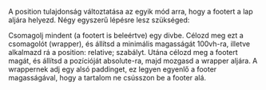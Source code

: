 A position tulajdonság változtatása az egyik mód arra, hogy a footert a lap aljára helyezd. Négy egyszerű lépésre lesz szükséged:

Csomagolj mindent (a footert is beleértve) egy divbe.
Célozd meg ezt a csomagolót (wrapper), és állítsd a minimális magasságát 100vh-ra, illetve alkalmazd rá a position: relative; szabályt.
Utána célozd meg a footert magát, és állítsd a pozícióját absolute-ra, majd mozgasd a wrapper aljára.
A wrappernek adj egy alsó paddinget, ez legyen egyenlő a footer magasságával, hogy a tartalom ne csússzon be a footer alá.